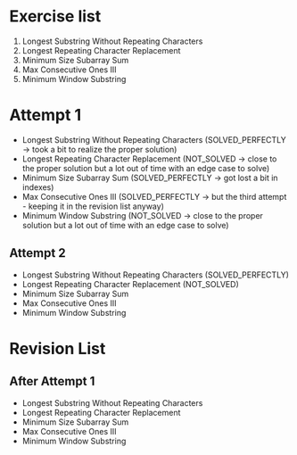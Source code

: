 # Exercise list
1. Longest Substring Without Repeating Characters
2. Longest Repeating Character Replacement
3. Minimum Size Subarray Sum
4. Max Consecutive Ones III
5. Minimum Window Substring

# Attempt 1
* Longest Substring Without Repeating Characters (SOLVED_PERFECTLY -> took a bit to realize the proper solution)
* Longest Repeating Character Replacement (NOT_SOLVED -> close to the proper solution but a lot out of time with an edge case to solve)
* Minimum Size Subarray Sum (SOLVED_PERFECTLY -> got lost a bit in indexes)
* Max Consecutive Ones III (SOLVED_PERFECTLY -> but the third attempt - keeping it in the revision list anyway)
* Minimum Window Substring (NOT_SOLVED -> close to the proper solution but a lot out of time with an edge case to solve)

## Attempt 2
* Longest Substring Without Repeating Characters (SOLVED_PERFECTLY)
* Longest Repeating Character Replacement (NOT_SOLVED)
* Minimum Size Subarray Sum
* Max Consecutive Ones III
* Minimum Window Substring


# Revision List
## After Attempt 1
* Longest Substring Without Repeating Characters
* Longest Repeating Character Replacement
* Minimum Size Subarray Sum
* Max Consecutive Ones III
* Minimum Window Substring
